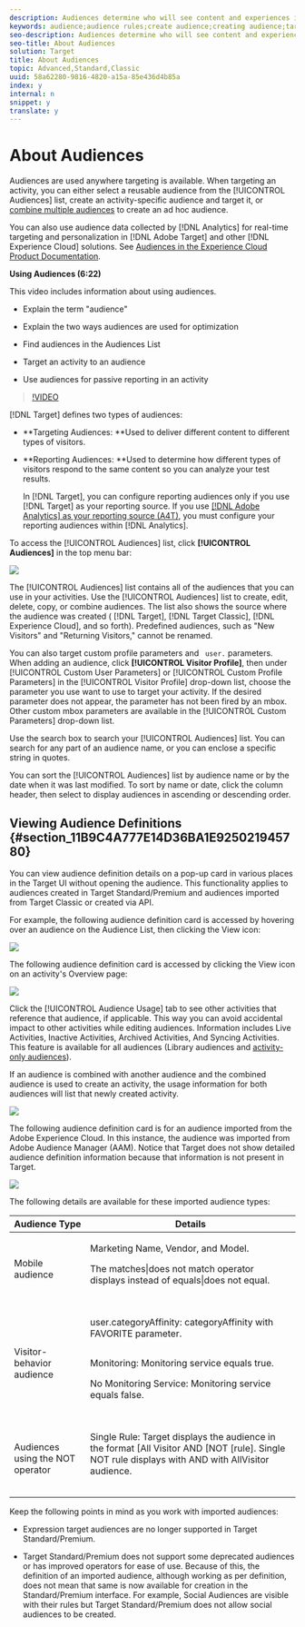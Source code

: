 ```yaml
---
description: Audiences determine who will see content and experiences in a targeted activity.
keywords: audience;audience rules;create audience;creating audience;targeting audience;reporting audience;report audience;segment;custom profile parameters;audience definition;audiences list
seo-description: Audiences determine who will see content and experiences in a targeted activity.
seo-title: About Audiences
solution: Target
title: About Audiences
topic: Advanced,Standard,Classic
uuid: 58a62280-9816-4820-a15a-85e436d4b85a
index: y
internal: n
snippet: y
translate: y
---
```


# About Audiences

Audiences are used anywhere targeting is available. When targeting an activity, you can either select a reusable audience from the [!UICONTROL  Audiences] list, create an activity-specific audience and target it, or [ combine multiple audiences](../../c_target/c_audiences/c_combining-multiple-audiences.md#concept_A7386F1EA4394BD2AB72399C225981E5) to create an ad hoc audience. 

You can also use audience data collected by [!DNL  Analytics] for real-time targeting and personalization in [!DNL  Adobe Target] and other [!DNL  Experience Cloud] solutions. See [ Audiences in the Experience Cloud Product Documentation](https://marketing.adobe.com/resources/help/en_US/mcloud/audience_library.html). 

**Using Audiences (6:22)** 

This video includes information about using audiences. 


* Explain the term "audience" 

* Explain the two ways audiences are used for optimization 

* Find audiences in the Audiences List 

* Target an activity to an audience 

* Use audiences for passive reporting in an activity 



>[!VIDEO](https://vimeo.com/TAMBpW9vpOI) 

[!DNL  Target] defines two types of audiences: 


* **Targeting Audiences: **Used to deliver different content to different types of visitors. 

* **Reporting Audiences: **Used to determine how different types of visitors respond to the same content so you can analyze your test results. 

  In [!DNL  Target], you can configure reporting audiences only if you use [!DNL  Target] as your reporting source. If you use [ [!DNL  Adobe Analytics] as your reporting source (A4T)](../../c_integrating_target_with_mac/a4t/a4t.md#concept_7540C8C04259434AB6EE33B09F47A1DE), you must configure your reporting audiences within [!DNL  Analytics]. 



To access the [!UICONTROL  Audiences] list, click **[!UICONTROL  Audiences]** in the top menu bar: 

![](assets/audiences_list.png) 

The [!UICONTROL  Audiences] list contains all of the audiences that you can use in your activities. Use the [!UICONTROL  Audiences] list to create, edit, delete, copy, or combine audiences. The list also shows the source where the audience was created ( [!DNL  Target], [!DNL  Target Classic], [!DNL  Experience Cloud], and so forth). Predefined audiences, such as "New Visitors" and "Returning Visitors," cannot be renamed. 

You can also target custom profile parameters and ` user.` parameters. When adding an audience, click **[!UICONTROL  Visitor Profile]**, then under [!UICONTROL  Custom User Parameters] or [!UICONTROL  Custom Profile Parameters] in the [!UICONTROL  Visitor Profile] drop-down list, choose the parameter you use want to use to target your activity. If the desired parameter does not appear, the parameter has not been fired by an mbox. Other custom mbox parameters are available in the [!UICONTROL  Custom Parameters] drop-down list. 

Use the search box to search your [!UICONTROL  Audiences] list. You can search for any part of an audience name, or you can enclose a specific string in quotes. 

You can sort the [!UICONTROL  Audiences] list by audience name or by the date when it was last modified. To sort by name or date, click the column header, then select to display audiences in ascending or descending order. 

## Viewing Audience Definitions {#section_11B9C4A777E14D36BA1E925021945780}

You can view audience definition details on a pop-up card in various places in the Target UI without opening the audience. This functionality applies to audiences created in Target Standard/Premium and audiences imported from Target Classic or created via API. 

For example, the following audience definition card is accessed by hovering over an audience on the Audience List, then clicking the View icon: 

![](assets/audience_definition_list.png) 

The following audience definition card is accessed by clicking the View icon on an activity's Overview page: 

![](assets/audience_definition.png) 

Click the [!UICONTROL  Audience Usage] tab to see other activities that reference that audience, if applicable. This way you can avoid accidental impact to other activities while editing audiences. Information includes Live Activities, Inactive Activities, Archived Activities, And Syncing Activities. This feature is available for all audiences (Library audiences and [ activity-only audiences](../../c_target/c_audiences/creating-activity-only-audience.md#concept_A6BADCF530ED4AE1852E677FEBE68483)). 

If an audience is combined with another audience and the combined audience is used to create an activity, the usage information for both audiences will list that newly created activity. 

![](assets/audience_definition_list_usage.png) 

The following audience definition card is for an audience imported from the Adobe Experience Cloud. In this instance, the audience was imported from Adobe Audience Manager (AAM). Notice that Target does not show detailed audience definition information because that information is not present in Target. 

![](assets/audience_definition_mc.png) 

The following details are available for these imported audience types: 



<table id="table_BEE4E80E557B4BC9B703A5B80BF59F0F"> 
 <thead> 
  <tr> 
   <th colname="col1" class="entry"> Audience Type </th> 
   <th colname="col2" class="entry"> Details </th> 
  </tr>
 </thead>
 <tbody> 
  <tr> 
   <td colname="col1"> <p>Mobile audience </p> </td> 
   <td colname="col2"> <p>Marketing Name, Vendor, and Model. </p> <p>The <span class="codeph"> matches|does not match</span> operator displays instead of <span class="codeph"> equals|does not equal</span>. </p> <p style="text-align: center;"><img href="assets/imported_mobile_audience.png" id="image_D858836141D34047ABEBCE9FBE302826" /> </p> </td> 
  </tr> 
  <tr> 
   <td colname="col1"> <p>Visitor-behavior audience </p> </td> 
   <td colname="col2"> <p>user.categoryAffinity: <span class="codeph"> categoryAffinity</span> with <span class="codeph"> FAVORITE</span> parameter. </p> <p style="text-align: center;"><img href="assets/imported_category_affinity.png" id="image_117DA80E582F45ACB03B244798A24264" /> </p> <p>Monitoring: <span class="codeph"> Monitoring service equals true</span>. </p> <p>No Monitoring Service: <span class="codeph"> Monitoring service equals false</span>. </p> <p style="text-align: center;"><img href="assets/imported_monitoring.png" id="image_D63245B224C14837B5DDA33247394CB5" /> </p> </td> 
  </tr> 
  <tr> 
   <td colname="col1"> <p>Audiences using the NOT operator </p> </td> 
   <td colname="col2"> <p>Single Rule: Target displays the audience in the format <span class="codeph"> [All Visitor AND [NOT [rule]</span>. Single NOT rule displays with AND with AllVisitor audience. </p> <p style="text-align: center;"><img href="assets/imported_not_audience.png" id="image_E1D8B2BF23C64213984A58CFEF7951F4" /> </p> </td> 
  </tr> 
 </tbody> 
</table>

Keep the following points in mind as you work with imported audiences: 


* Expression target audiences are no longer supported in Target Standard/Premium. 

* Target Standard/Premium does not support some deprecated audiences or has improved operators for ease of use. Because of this, the definition of an imported audience, although working as per definition, does not mean that same is now available for creation in the Standard/Premium interface. For example, Social Audiences are visible with their rules but Target Standard/Premium does not allow social audiences to be created. 


